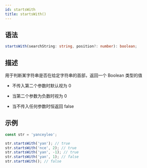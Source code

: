 ```yaml
---
id: startsWith
title: startsWith()
---
```


## 语法

```ts
startsWith(searchString: string, position?: number): boolean;
```

## 描述

用于判断某字符串是否在给定字符串的首部，返回一个 Boolean 类型的值

- 不传入第二个参数时默认视为 0

- 当第二个参数为负数时视为 0

- 当不传入任何参数时恒返回 false

## 示例

```js
const str = 'yanceyleo';

str.startsWith('yan'); // true
str.startsWith('nce', 2); // true
str.startsWith('yan', -1); // true
str.startsWith('yan', 1); // false
str.startsWith(); // false
```
